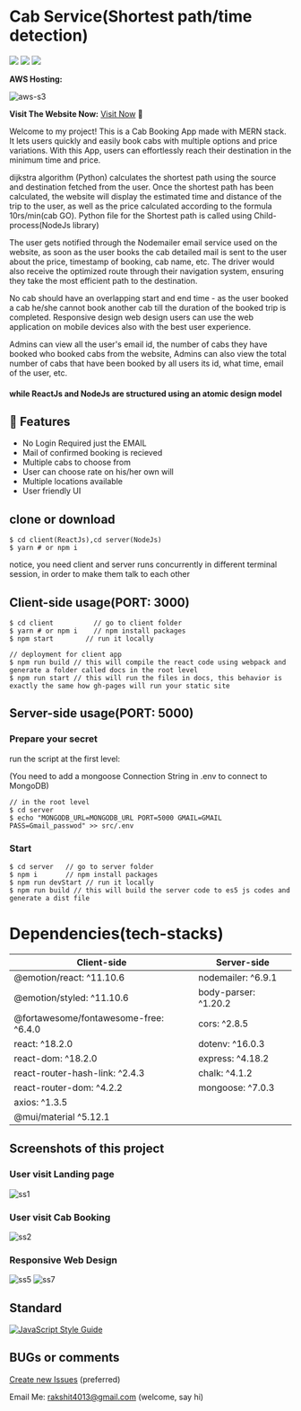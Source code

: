 # Cab Service(Shortest path/time detection)

<p>
<img src="https://img.shields.io/badge/ReactJS-blue?logo=react"
<img src="https://img.shields.io/badge/Mobile App-React Native-61dafb?logo=android">
<img src="https://img.shields.io/badge/Backend-NodeJS-green?logo=node.js">
<img src="https://img.shields.io/badge/DataBase-MongoDB-lightgreen?logo=mongoDB">

</p>

**AWS Hosting:**

![aws-s3](https://img.shields.io/badge/Amazon_AWS-FF9900?style=for-the-badge&logo=amazonaws&logoColor=white)

**Visit The Website Now:**
[Visit Now](http://43.205.95.49/) 🚀

Welcome to my project! This is a Cab Booking App made with MERN stack. It lets users quickly and easily book cabs with multiple options and price variations. With this App, users can effortlessly reach their destination in the minimum time and price.

dijkstra algorithm (Python) calculates the shortest path using the source and destination fetched from the user. Once the shortest path has been calculated, the website will display the estimated time and distance of the trip to the user, as well as the price calculated according to the formula 10rs/min(cab GO). Python file for the Shortest path is called using Child-process(NodeJs library)

The user gets notified through the Nodemailer email service used on the website, as soon as the user books the cab detailed mail is sent to the user about the price, timestamp of booking, cab name, etc. The driver would also receive the optimized route through their navigation system, ensuring they take the most efficient path to the destination.

No cab should have an overlapping start and end time - as the user booked a cab he/she cannot book another cab till the duration of the booked trip is completed. Responsive design web design users can use the web application on mobile devices also with the best user experience.

Admins can view all the user's email id, the number of cabs they have booked who booked cabs from the website, Admins can also view the total number of cabs that have been booked by all users its id, what time, email of the user, etc.

#### while ReactJs and NodeJs are structured using an atomic design model

## 🚀 Features
- No Login Required just the EMAIL
- Mail of confirmed booking is recieved
- Multiple cabs to choose from
- User can choose rate on his/her own will
- Multiple locations available
- User friendly UI


## clone or download
```terminal
$ cd client(ReactJs),cd server(NodeJs)
$ yarn # or npm i
```

notice, you need client and server runs concurrently in different terminal session, in order to make them talk to each other

## Client-side usage(PORT: 3000)
```terminal
$ cd client          // go to client folder
$ yarn # or npm i    // npm install packages
$ npm start        // run it locally

// deployment for client app
$ npm run build // this will compile the react code using webpack and generate a folder called docs in the root level
$ npm run start // this will run the files in docs, this behavior is exactly the same how gh-pages will run your static site
```


## Server-side usage(PORT: 5000)

### Prepare your secret

run the script at the first level:

(You need to add a mongoose Connection String in .env to connect to MongoDB)

```terminal
// in the root level
$ cd server
$ echo "MONGODB_URL=MONGODB_URL PORT=5000 GMAIL=GMAIL PASS=Gmail_passwod" >> src/.env
```

### Start

```terminal
$ cd server   // go to server folder
$ npm i       // npm install packages
$ npm run devStart // run it locally
$ npm run build // this will build the server code to es5 js codes and generate a dist file
```


# Dependencies(tech-stacks)
Client-side | Server-side
--- | ---
@emotion/react: ^11.10.6 | nodemailer: ^6.9.1
@emotion/styled: ^11.10.6|body-parser: ^1.20.2
@fortawesome/fontawesome-free: ^6.4.0 | cors: ^2.8.5
react: ^18.2.0 | dotenv: ^16.0.3
react-dom: ^18.2.0 | express: ^4.18.2
react-router-hash-link: ^2.4.3 | chalk: ^4.1.2
react-router-dom: ^4.2.2 | mongoose: ^7.0.3
axios: ^1.3.5 | 
@mui/material ^5.12.1 |

## Screenshots of this project

### User visit Landing page
![ss1](https://user-images.githubusercontent.com/86184006/232975942-8135ec2d-3772-43d1-86ca-e6664aafdd1b.png)

### User visit Cab Booking
![ss2](https://user-images.githubusercontent.com/86184006/232976092-5e9d64ee-476d-41d8-a6a4-d540d58d410e.png)


### Responsive Web Design

![ss5](https://user-images.githubusercontent.com/86184006/232976182-c2cf7033-efe0-4006-acba-b133473b1979.png)
![ss7](https://user-images.githubusercontent.com/86184006/232976684-965ffa55-254e-42e1-b04a-b50a8c431d24.png)




## Standard

[![JavaScript Style Guide](https://cdn.rawgit.com/standard/standard/master/badge.svg)](https://github.com/standard/standard)

## BUGs or comments

[Create new Issues](https://github.com/rakshit-2/scaler_assignment.git) (preferred)

Email Me: rakshit4013@gmail.com (welcome, say hi)
